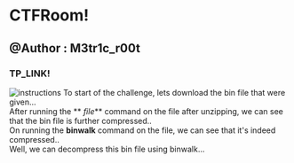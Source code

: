 # CTFRoom!
## @Author : M3tr1c_r00t
### TP_LINK!

![instructions](https://user-images.githubusercontent.com/99975622/206875571-c0610a53-697a-4f66-a593-d702c72b6900.PNG)
To start of the challenge, lets download the bin file that were given...
<br>
After running the ** _file_** command on the file after unzipping, we can see that the bin file is further compressed..
<br>
On running the __**binwalk**__ command on the file, we can see that it's indeed compressed..
<br>
Well, we can decompress this bin file using binwalk...

